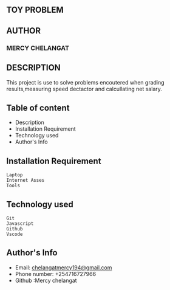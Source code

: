 
## TOY PROBLEM

## AUTHOR 
### MERCY CHELANGAT

## DESCRIPTION
This project is use to solve problems encoutered when grading results,measuring speed dectactor and calcullating net salary.

## Table of content 
* Description
* Installation Requirement 
* Technology used 
* Author's Info


## Installation Requirement
```
Laptop
Internet Asses
Tools
```

## Technology used
```
Git
Javascript
Github
Vscode
```

## Author's Info

* Email: chelangatmercy194@gmail.com
* Phone number: +254716727966
* Github :Mercy chelangat
